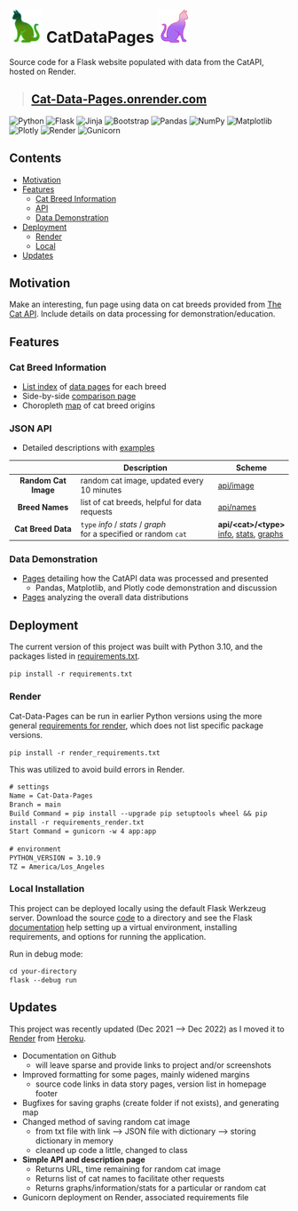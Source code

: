 # <img src="/static/navbar.png" title="Cat"> CatDataPages <img src="/static/revcat.png" title="caT">
Source code for a Flask website populated with data from the CatAPI, hosted on Render.

>## **[Cat-Data-Pages.onrender.com](https://cat-data-pages.onrender.com/)**

![Python](https://img.shields.io/badge/python-3670A0?style=for-the-badge&logo=python&logoColor=ffdd54)
![Flask](https://img.shields.io/badge/flask-%23000.svg?style=for-the-badge&logo=flask&logoColor=white)
![Jinja](https://img.shields.io/badge/jinja-white.svg?style=for-the-badge&logo=jinja&logoColor=black)
![Bootstrap](https://img.shields.io/badge/bootstrap-%23563D7C.svg?style=for-the-badge&logo=bootstrap&logoColor=white)
![Pandas](https://img.shields.io/badge/pandas-%23150458.svg?style=for-the-badge&logo=pandas&logoColor=white)
![NumPy](https://img.shields.io/badge/numpy-%23013243.svg?style=for-the-badge&logo=numpy&logoColor=white)
![Matplotlib](https://img.shields.io/badge/Matplotlib-%23ffffff.svg?style=for-the-badge&logo=Matplotlib&logoColor=black)
![Plotly](https://img.shields.io/badge/Plotly-%233F4F75.svg?style=for-the-badge&logo=plotly&logoColor=white)
![Render](https://img.shields.io/badge/Render-%46E3B7.svg?style=for-the-badge&logo=render&logoColor=purple)
![Gunicorn](https://img.shields.io/badge/gunicorn-%298729.svg?style=for-the-badge&logo=gunicorn&logoColor=purple)


## Contents
- [Motivation](motivation)
- [Features](#features)
  - [Cat Breed Information](#cat-breed-information)
  - [API](#json-api)
  - [Data Demonstration](#data-demonstration)
- [Deployment](#deployment)
  - [Render](#render)
  - [Local](#local-installation)
- [Updates](#updates)

## Motivation
Make an interesting, fun page using data on cat breeds provided from [The Cat API](https://thecatapi.com/). Include details on data processing for demonstration/education.

## Features

### Cat Breed Information
   * [List index](https://cat-data-pages.onrender.com/cats/) of [data pages](https://cat-data-pages.onrender.com/random/cat/) for each breed
   * Side-by-side [comparison page](https://cat-data-pages.onrender.com/compare)
   * Choropleth  [map](https://cat-data-pages.onrender.com/graphs/map) of cat breed origins
### JSON API
   * Detailed descriptions with [examples](https://cat-data-pages.onrender.com/explore/api_info/)

| | Description | Scheme | 
| :----: | --- | --- |
| **Random Cat Image** | random cat image, updated every 10 minutes | [api/image](https://cat-data-pages.onrender.com/api/image) |
| **Breed Names** | list of cat breeds, helpful for data requests | [api/names](https://cat-data-pages.onrender.com/api/names) |
| **Cat Breed Data** | `type` *info* / *stats* / *graph* <br>for a specified or random `cat`| **api/\<cat\>/\<type\>**<br>[info](https://cat-data-pages.onrender.com/api/random/info), [stats](https://cat-data-pages.onrender.com/api/random/stats), [graphs](https://cat-data-pages.onrender.com/api/random/graph) |

### Data Demonstration
  * [Pages](http://localhost:5000/data/story) detailing how the CatAPI data was processed and presented
    * Pandas, Matplotlib, and Plotly code demonstration and discussion
  * [Pages](http://localhost:5000/explore/data) analyzing the overall data distributions
 
## Deployment
The current version of this project was built with Python 3.10, and the packages listed in [requirements.txt](/reqirements.txt). 

`pip install -r requirements.txt`

### Render
Cat-Data-Pages can be run in earlier Python versions using the more general [requirements for render](/render_reqirements.txt), which does not list specific package versions.

`pip install -r render_requirements.txt`

This was utilized to avoid build errors in Render.
```shell
# settings
Name = Cat-Data-Pages
Branch = main
Build Command = pip install --upgrade pip setuptools wheel && pip install -r requirements_render.txt
Start Command = gunicorn -w 4 app:app

# environment
PYTHON_VERSION = 3.10.9
TZ = America/Los_Angeles
```

### Local Installation
This project can be deployed locally using the default Flask Werkzeug server. 
Download the source [code](https://github.com/NBPub/CatDataPages/archive/refs/heads/main.zip) to a directory and see the Flask [documentation](https://flask.palletsprojects.com/) 
help setting up a virtual environment, installing requirements, and options for running the application.

Run in debug mode:
```shell
cd your-directory
flask --debug run
```

## Updates
This project was recently updated (Dec 2021 --> Dec 2022) as I moved it to [Render](https://render.com/) from [Heroku](https://www.heroku.com/).

 * Documentation on Github
   * will leave sparse and provide links to project and/or screenshots
 * Improved formatting for some pages, mainly widened margins
   * source code links in data story pages, version list in homepage footer
 * Bugfixes for saving graphs (create folder if not exists), and generating map
 * Changed method of saving random cat image
   * from txt file with link --> JSON file with dictionary --> storing dictionary in memory
   * cleaned up code a little, changed to class
 * **Simple API and description page**
   * Returns URL, time remaining for random cat image
   * Returns list of cat names to facilitate other requests
   * Returns graphs/information/stats for a particular or random cat
  * Gunicorn deployment on Render, associated requirements file
 